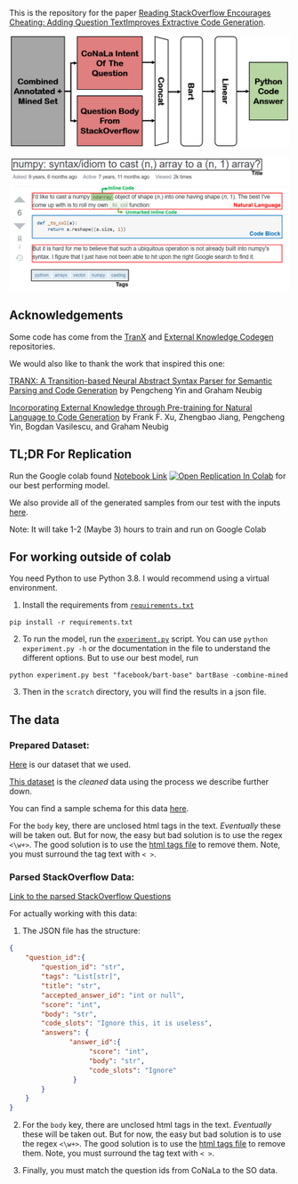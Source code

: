 This is the repository for the paper [Reading StackOverflow Encourages Cheating: Adding Question TextImproves Extractive Code Generation]().

![Our Approach](https://github.com/gabeorlanski/stackoverflow-encourages-cheating/blob/main/data/approach_figure.PNG)

![Labeled Example](https://github.com/gabeorlanski/stackoverflow-encourages-cheating/blob/main/data/labeled_example.PNG)

## Acknowledgements

Some code has come from the [TranX](https://github.com/pcyin/tranx) 
and [External Knowledge Codegen](https://github.com/neulab/external-knowledge-codegen) repositories.

We would also like to thank the work that inspired this one:

[TRANX: A Transition-based Neural Abstract Syntax Parser for Semantic Parsing and Code Generation](https://www.aclweb.org/anthology/D18-2002/) by Pengcheng Yin and Graham Neubig

[Incorporating External Knowledge through Pre-training for Natural Language to Code Generation](https://www.aclweb.org/anthology/2020.acl-main.538/) by Frank F. Xu, Zhengbao Jiang, Pengcheng Yin, Bogdan Vasilescu, and Graham Neubig 


## TL;DR For Replication

Run the Google colab found [Notebook Link](https://github.com/gabeorlanski/stackoverflow-encourages-cheating/blob/main/BART_CG_Experiments.ipynb) [![Open Replication In Colab](https://colab.research.google.com/assets/colab-badge.svg)](https://colab.research.google.com/github/gabeorlanski/stackoverflow-encourages-cheating/blob/main/BART_CG_Experiments.ipynb) for our best performing model.

We also provide all of the generated samples from our test with the inputs [here](https://github.com/gabeorlanski/stackoverflow-encourages-cheating/blob/main/data/generated.txt).

Note: It will take 1-2 (Maybe 3) hours to train and run on Google Colab

## For working outside of colab

You need Python to use Python 3.8. I would recommend using a virtual environment.

1. Install the requirements from [`requirements.txt`](https://github.com/gabeorlanski/stackoverflow-encourages-cheating/blob/main/requirements.txt)
```shell script
pip install -r requirements.txt
```

2. To run the model, run the [`experiment.py`](https://github.com/gabeorlanski/stackoverflow-encourages-cheating/blob/main/experiment.py) script. You can use `python experiment.py -h` or 
the documentation in the file to understand the different options. But to use our best model, run 
```shell script
python experiment.py best "facebook/bart-base" bartBase -combine-mined
```

3. Then in the `scratch` directory, you will find the results in a json file. 

## The data

### Prepared Dataset:

[Here](https://www.dropbox.com/s/xv3zcutli07w37w/base_dataset.zip?dl=0) is our dataset that we used.

[This dataset](https://www.dropbox.com/s/glioprd0aly4381/cleaned_so_dataset.rar?dl=0) is the _cleaned_ data using the process we describe further down.

You can find a sample schema for this data [here](https://github.com/gabeorlanski/stackoverflow-encourages-cheating/blob/main/data/base_dataset_sample.json).

For the `body` key, there are unclosed html tags in the text. *Eventually* these will be taken 
out. But for now, the easy but bad solution is to use the regex `<\w+>`. The good solution is to use 
the [html tags file](https://github.com/gabeorlanski/stackoverflow-encourages-cheating/blob/main/data/html_tags.txt) 
to remove them. Note, you must surround the tag text with `< >`.    

### Parsed StackOverflow Data:

[Link to the parsed StackOverflow Questions](https://www.dropbox.com/s/glioprd0aly4381/cleaned_so_dataset.rar?dl=0)

For actually working with this data:

1. The JSON file has the structure:
```json
{
    "question_id":{
        "question_id": "str",
        "tags": "List[str]",
        "title": "str",
        "accepted_answer_id": "int or null",
        "score": "int",
        "body": "str",
        "code_slots": "Ignore this, it is useless",
        "answers": {
               "answer_id":{
                    "score": "int",
                    "body": "str",
                    "code_slots": "Ignore"
                }    
        }
    }
}
``` 

2. For the `body` key, there are unclosed html tags in the text. *Eventually* these will be taken 
out. But for now, the easy but bad solution is to use the regex `<\w+>`. The good solution is to use 
the [html tags file](https://github.com/gabeorlanski/stackoverflow-encourages-cheating/blob/main/data/html_tags.txt) 
to remove them. Note, you must surround the tag text with `< >`.    

3. Finally, you must match the question ids from CoNaLa to the SO data.
